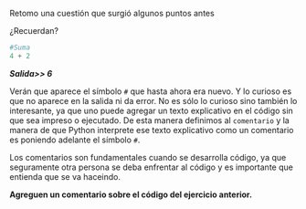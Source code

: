 Retomo una cuestión que surgió algunos puntos antes

¿Recuerdan?
<br>

``` python
#Suma
4 + 2
```
_**Salida>> 6**_


Verán que aparece el símbolo `#` que hasta ahora era nuevo. Y lo curioso es que no aparece en la salida ni da error. No es sólo lo curioso sino también lo interesante, ya que uno puede agregar un texto explicativo en el código sin que sea impreso o ejecutado. 
De esta manera definimos al `comentario` y la manera de que Python interprete ese texto explicativo como un comentario es poniendo adelante el símbolo `#`. 
<br>

Los comentarios son fundamentales cuando se desarrolla código, ya que seguramente otra persona se deba enfrentar al código y es importante que entienda que se va haceindo.<br>


**Agreguen un comentario sobre el código del ejercicio anterior.**
